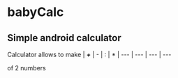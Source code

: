# babyCalc
## Simple android calculator
Calculator allows to make 
| ***+*** | - | : | * |
--- | --- | --- | ---

of 2 numbers
